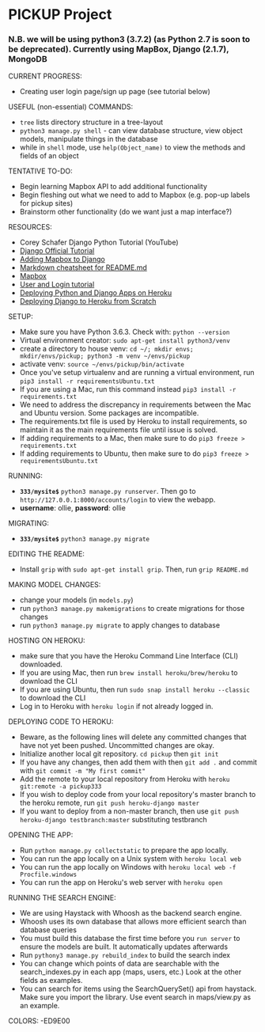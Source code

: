 # PICKUP Project
### N.B. we will be using python3 (3.7.2) (as Python 2.7 is soon to be deprecated). Currently using MapBox, Django (2.1.7), MongoDB

CURRENT PROGRESS:
- Creating user login page/sign up page (see tutorial below)

USEFUL (non-essential) COMMANDS:
- ```tree``` lists directory structure in a tree-layout
- ```python3 manage.py shell``` - can view database structure, view object models, manipulate things in the database
- while in ```shell``` mode, use ```help(Object_name)``` to view the methods and fields of an object

TENTATIVE TO-DO:
- Begin learning Mapbox API to add additional functionality
- Begin fleshing out what we need to add to Mapbox (e.g. pop-up labels for pickup sites)
- Brainstorm other functionality (do we want just a map interface?)

RESOURCES:
- Corey Schafer Django Python Tutorial (YouTube)
- [Django Official Tutorial](https://docs.djangoproject.com/en/2.1/intro/tutorial01/)
- [Adding Mapbox to Django](https://www.fullstackpython.com/blog/maps-django-web-applications-projects-mapbox.html)
- [Markdown cheatsheet for README.md](https://github.com/adam-p/markdown-here/wiki/Markdown-Cheatsheet#links)
- [Mapbox](https://www.mapbox.com/)
- [User and Login tutorial](https://wsvincent.com/django-user-authentication-tutorial-login-and-logout/)
- [Deploying Python and Django Apps on Heroku](https://devcenter.heroku.com/articles/deploying-python)
- [Deploying Django to Heroku from Scratch](https://medium.com/@BennettGarner/deploying-django-to-heroku-procfile-static-root-other-pitfalls-e7ab8b2ba33b)

SETUP: 
- Make sure you have Python 3.6.3. Check with: ```python --version```
- Virtual environment creator: ```sudo apt-get install python3/venv```
- create a directory to house venv: ```cd ~/; mkdir envs; mkdir/envs/pickup; python3 -m venv ~/envs/pickup```
- activate venv: ```source ~/envs/pickup/bin/activate```
- Once you've setup virtualenv and are running a virtual environment, run ```pip3 install -r requirementsUbuntu.txt``` 
- If you are using a Mac, run this command instead ```pip3 install -r requirements.txt``` 
- We need to address the discrepancy in requirements between the Mac and Ubuntu version. Some packages are incompatible. 
- The requirements.txt file is used by Heroku to install requirements, so maintain it as the main requirements file until issue is solved.
- If adding requirements to a Mac, then make sure to do ```pip3 freeze > requirements.txt``` 
- If adding requirements to Ubuntu, then make sure to do ```pip3 freeze > requirementsUbuntu.txt``` 

RUNNING:
- **```333/mysite$```** ```python3 manage.py runserver```. Then go to ```http://127.0.0.1:8000/accounts/login``` to view the webapp.
- **username**: ollie, **password**: ollie

MIGRATING:
- **```333/mysite$```** ```python3 manage.py migrate```

EDITING THE README:
- Install ```grip``` with ```sudo apt-get install grip```. Then, run ```grip README.md```

MAKING MODEL CHANGES:
- change your models (in ```models.py```)
- run ```python3 manage.py makemigrations``` to create migrations for those changes
- run ```python3 manage.py migrate``` to apply changes to database

HOSTING ON HEROKU:
- make sure that you have the Heroku Command Line Interface (CLI) downloaded. 
- If you are using Mac, then run ```brew install heroku/brew/heroku``` to download the CLI
- If you are using Ubuntu, then run ```sudo snap install heroku --classic``` to download the CLI
- Log in to Heroku with ```heroku login``` if not already logged in. 


DEPLOYING CODE TO HEROKU: 
- Beware, as the following lines will delete any committed changes that have not yet been pushed. Uncommitted changes are okay.
- Initialize another local git repository. ```cd pickup``` then ```git init``` 
- If you have any changes, then add them with then ```git add .``` and commit with ```git commit -m "My first commit"```
- Add the remote to your local repository from Heroku with ```heroku git:remote -a pickup333```
- If you wish to deploy code from your local repository's master branch to the heroku remote, run ```git push heroku-django master```
- If you want to deploy from a non-master branch, then use ```git push heroku-django testbranch:master``` substituting testbranch

OPENING THE APP:
- Run ```python manage.py collectstatic``` to prepare the app locally. 
- You can run the app locally on a Unix system with ```heroku local web```
- You can run the app locally on Windows with ```heroku local web -f Procfile.windows```
- You can run the app on Heroku's web server with ```heroku open```

RUNNING THE SEARCH ENGINE: 
- We are using Haystack with Whoosh as the backend search engine. 
- Whoosh uses its own database that allows more efficient search than database queries
- You must build this database the first time before you ```run server``` to ensure the models are built. It automatically updates afterwards
- Run ```pythony3 manage.py rebuild_index``` to build the search index
- You can change which points of data are searchable with the search_indexes.py in each app (maps, users, etc.) Look at the other fields as examples.
- You can search for items using the SearchQuerySet() api from haystack. Make sure you import the library. Use event search in maps/view.py as an example.

COLORS:
-ED9E00